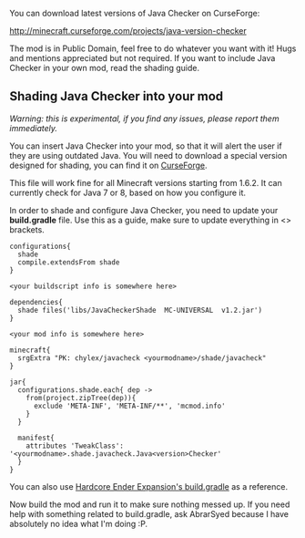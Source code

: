 You can download latest versions of Java Checker on CurseForge:

http://minecraft.curseforge.com/projects/java-version-checker

The mod is in Public Domain, feel free to do whatever you want with it! Hugs and mentions appreciated but not required. If you want to include Java Checker in your own mod, read the shading guide.

## Shading Java Checker into your mod

*Warning: this is experimental, if you find any issues, please report them immediately.*

You can insert Java Checker into your mod, so that it will alert the user if they are using outdated Java. You will need to download a special version designed for shading, you can find it on [CurseForge](http://minecraft.curseforge.com/projects/java-version-checker/files/2262108).

This file will work fine for all Minecraft versions starting from 1.6.2. It can currently check for Java 7 or 8, based on how you configure it.

In order to shade and configure Java Checker, you need to update your **build.gradle** file. Use this as a guide, make sure to update everything in <> brackets.

```
configurations{
  shade
  compile.extendsFrom shade
}

<your buildscript info is somewhere here>

dependencies{
  shade files('libs/JavaCheckerShade  MC-UNIVERSAL  v1.2.jar')
}

<your mod info is somewhere here>

minecraft{
  srgExtra "PK: chylex/javacheck <yourmodname>/shade/javacheck"
}

jar{
  configurations.shade.each{ dep ->
    from(project.zipTree(dep)){
      exclude 'META-INF', 'META-INF/**', 'mcmod.info'
    }
  }
  
  manifest{
    attributes 'TweakClass': '<yourmodname>.shade.javacheck.Java<version>Checker'
  }
}
```

You can also use [Hardcore Ender Expansion's build.gradle](https://github.com/chylex/Hardcore-Ender-Expansion/blob/master/build.gradle) as a reference.

Now build the mod and run it to make sure nothing messed up. If you need help with something related to build.gradle, ask AbrarSyed because I have absolutely no idea what I'm doing :P.
